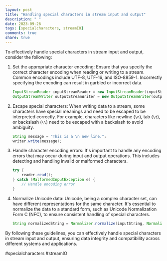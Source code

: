 ```yaml
---
layout: post
title: "Handling special characters in stream input and output"
description: " "
date: 2023-09-26
tags: [specialcharacters, streamIO]
comments: true
share: true
---
```


To effectively handle special characters in stream input and output, consider the following:

1. Set the appropriate character encoding: Ensure that you specify the correct character encoding when reading or writing to a stream. Common encodings include UTF-8, UTF-16, and ISO-8859-1. Incorrectly specifying the encoding can result in garbled or incorrect data.

   ```java
   InputStreamReader inputStreamReader = new InputStreamReader(inputStream, "UTF-8");
   OutputStreamWriter outputStreamWriter = new OutputStreamWriter(outputStream, "UTF-8");
   ```

2. Escape special characters: When writing data to a stream, some characters have special meanings and need to be escaped to be interpreted correctly. For example, characters like newline (`\n`), tab (`\t`), or backslash (`\\`) need to be escaped with a backslash to avoid ambiguity.

   ```java
   String message = "This is a \n new line.";
   writer.write(message);
   ```

3. Handle character encoding errors: It's important to handle any encoding errors that may occur during input and output operations. This includes detecting and handling invalid or malformed characters.

   ```java
   try {
       reader.read();
   } catch (MalformedInputException e) {
       // Handle encoding error
   }
   ```

4. Normalize Unicode data: Unicode, being a complex character set, can have different representations for the same character. It's essential to normalize the data to a standard form, such as Unicode Normalization Form C (NFC), to ensure consistent handling of special characters.

   ```java
   String normalizedString = Normalizer.normalize(inputString, Normalizer.Form.NFC);
   ```

By following these guidelines, you can effectively handle special characters in stream input and output, ensuring data integrity and compatibility across different systems and applications.

#specialcharacters #streamIO